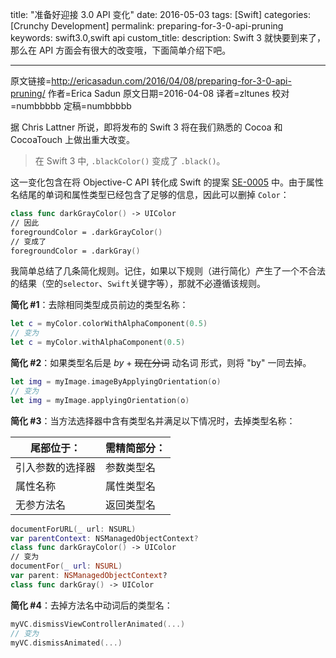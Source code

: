 title: "准备好迎接 3.0 API 变化"
date: 2016-05-03
tags: [Swift]
categories: [Crunchy Development]
permalink: preparing-for-3-0-api-pruning
keywords: swift3.0,swift api
custom_title: 
description: Swift 3 就快要到来了，那么在 API 方面会有很大的改变哦，下面简单介绍下吧。

---
原文链接=http://ericasadun.com/2016/04/08/preparing-for-3-0-api-pruning/
作者=Erica Sadun
原文日期=2016-04-08
译者=zltunes
校对=numbbbbb
定稿=numbbbbb

据 Chris Lattner 所说，即将发布的 Swift 3 将在我们熟悉的 Cocoa 和 CocoaTouch 上做出重大改变。

> 在 Swift 3 中, `.blackColor()` 变成了 `.black()`。

这一变化包含在将 Objective-C API 转化成 Swift 的提案 [SE-0005](https://github.com/apple/swift-evolution/blob/master/proposals/0005-objective-c-name-translation.md) 中。由于属性名结尾的单词和属性类型已经包含了足够的信息，因此可以删掉 `Color`：

```swift
class func darkGrayColor() -> UIColor
// 因此
foregroundColor = .darkGrayColor()
// 变成了
foregroundColor = .darkGray()
```

<!--more-->

我简单总结了几条简化规则。记住，如果以下规则（进行简化）产生了一个不合法的结果（空的`selector`、`Swift`关键字等），那就不必遵循该规则。

**简化 #1**：去除相同类型成员前边的类型名称：

```swift
let c = myColor.colorWithAlphaComponent(0.5)
// 变为
let c = myColor.withAlphaComponent(0.5)
```

**简化 #2**：如果类型名后是 *by* + <del>现在分词</del> 动名词 形式，则将 "by" 一同去掉。

```swift
let img = myImage.imageByApplyingOrientation(o)
// 变为
let img = myImage.applyingOrientation(o)
```

**简化 #3**：当方法选择器中含有类型名并满足以下情况时，去掉类型名称：

| 尾部位于： | 需精简部分： | 
| --- | --- | 
| 引入参数的选择器|参数类型名|
| 属性名称|属性类型名|
| 无参方法名|返回类型名|

```swift
documentForURL(_ url: NSURL)
var parentContext: NSManagedObjectContext?
class func darkGrayColor() -> UIColor
// 变为
documentFor(_ url: NSURL)
var parent: NSManagedObjectContext?
class func darkGray() -> UIColor
```

**简化 #4**：去掉方法名中动词后的类型名：

```swift
myVC.dismissViewControllerAnimated(...)
// 变为
myVC.dismissAnimated(...)
```